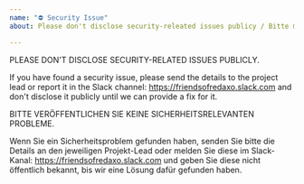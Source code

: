 ```yaml
---
name: "⛔ Security Issue"
about: Please don't disclose security-releated issues publicy / Bitte melde keine Sicherheitsprobleme öffentlich

---
```


PLEASE DON'T DISCLOSE SECURITY-RELATED ISSUES PUBLICLY.

If you have found a security issue, please send the details to the project lead or report it in the Slack channel: https://friendsofredaxo.slack.com and don't disclose it publicly until we can provide a fix for it. 

BITTE VERÖFFENTLICHEN SIE KEINE SICHERHEITSRELEVANTEN PROBLEME.

Wenn Sie ein Sicherheitsproblem gefunden haben, senden Sie bitte die Details an den jeweiligen Projekt-Lead oder melden Sie diese im Slack-Kanal: https://friendsofredaxo.slack.com und geben Sie diese nicht öffentlich bekannt, bis wir eine Lösung dafür gefunden haben. 
